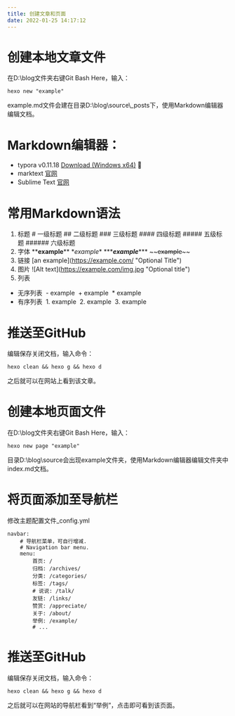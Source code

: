 ```yaml
---
title: 创建文章和页面
date: 2022-01-25 14:17:12
---
```

# 创建本地文章文件
在D:\blog文件夹右键Git Bash Here，输入：
```
hexo new "example"
```
example.md文件会建在目录D:\blog\source\\_posts下，使用Markdown编辑器编辑文档。

# Markdown编辑器：
* typora v0.11.18 [Download (Windows x64)](https://download.typora.io/windows/typora-update-x64-1117.exe) 🙂
* marktext [官网](https://marktext.app/)
* Sublime Text [官网](https://www.sublimetext.com/)

# 常用Markdown语法
1. 标题
   \# 一级标题
   \## 二级标题
   \### 三级标题
   \#### 四级标题
   \##### 五级标题
   \###### 六级标题
2. 字体
   \*\***example**\*\*
   \**example*\*
   \*\*\****example***\*\*\*
   \~\~~~example~~\~\~
3. 链接
   \[an example](https://example.com/ "Optional Title")
4. 图片
   \!\[Alt text](https://example.com/img.jpg "Optional title")
5. 列表
* 无序列表
​	\- example
​	\+ example
​	\* example
* 有序列表
​	1\. example
​	2\. example
​	3\. example

# 推送至GitHub
编辑保存关闭文档，输入命令：
```
hexo clean && hexo g && hexo d
```
之后就可以在网站上看到该文章。

# 创建本地页面文件
在D:\blog文件夹右键Git Bash Here，输入：
```
hexo new page "example"
```
目录D:\blog\source会出现example文件夹，使用Markdown编辑器编辑文件夹中index.md文档。

# 将页面添加至导航栏
修改主题配置文件_config.yml
```
navbar:
    # 导航栏菜单，可自行增减.
    # Navigation bar menu.
    menu:
        首页: /
        归档: /archives/
        分类: /categories/
        标签: /tags/
        # 说说: /talk/
        友链: /links/
        赞赏: /appreciate/
        关于: /about/
        举例: /example/
        # ...
```

# 推送至GitHub
编辑保存关闭文档，输入命令：
```
hexo clean && hexo g && hexo d
```
之后就可以在网站的导航栏看到“举例”，点击即可看到该页面。